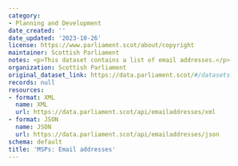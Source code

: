 ```yaml
---
category:
- Planning and Development
date_created: ''
date_updated: '2023-10-26'
license: https://www.parliament.scot/about/copyright
maintainer: Scottish Parliament
notes: <p>This dataset contains a list of email addresses.</p>
organization: Scottish Parliament
original_dataset_link: https://data.parliament.scot/#/datasets
records: null
resources:
- format: XML
  name: XML
  url: https://data.parliament.scot/api/emailaddresses/xml
- format: JSON
  name: JSON
  url: https://data.parliament.scot/api/emailaddresses/json
schema: default
title: 'MSPs: Email addresses'
---
```


